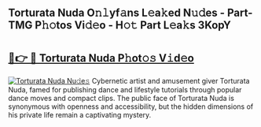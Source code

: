 ## Torturata Nuda O𝚗𝚕yf𝚊ns L𝚎a𝚔ed N𝚞𝚍es - Part-TMG P𝚑𝚘tos Vi𝚍𝚎o - H𝚘𝚝 Part L𝚎a𝚔s 3KopY

# <h2><a href="http://kf68w39.oniu.top/?m=Torturata+Nuda">🔗👉 🔴 Torturata Nuda P𝚑ot𝚘𝚜 V𝚒d𝚎o</a></h2>

[![Torturata Nuda Nu𝚍e𝚜](https://i.imgur.com/0qMVB7G.gif)](http://kf68w39.oniu.top/?m=Torturata+Nuda)
Cybernetic artist and amusement giver Torturata Nuda, famed for publishing dance and lifestyle tutorials through popular dance moves and compact clips. The public face of Torturata Nuda is synonymous with openness and accessibility, but the hidden dimensions of his private life remain a captivating mystery.  
